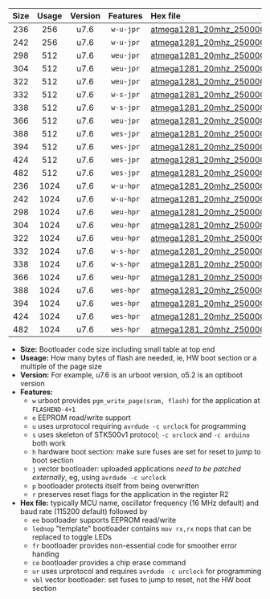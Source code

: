 |Size|Usage|Version|Features|Hex file|
|:-:|:-:|:-:|:-:|:--|
|236|256|u7.6|`w-u-jpr`|[atmega1281_20mhz_250000bps_ur_vbl.hex](https://raw.githubusercontent.com/stefanrueger/urboot/main/bootloaders/atmega1281/fcpu_20mhz/250000_bps/atmega1281_20mhz_250000bps_ur_vbl.hex)|
|242|256|u7.6|`w-u-jpr`|[atmega1281_20mhz_250000bps_lednop_ur_vbl.hex](https://raw.githubusercontent.com/stefanrueger/urboot/main/bootloaders/atmega1281/fcpu_20mhz/250000_bps/atmega1281_20mhz_250000bps_lednop_ur_vbl.hex)|
|298|512|u7.6|`weu-jpr`|[atmega1281_20mhz_250000bps_ee_ur_vbl.hex](https://raw.githubusercontent.com/stefanrueger/urboot/main/bootloaders/atmega1281/fcpu_20mhz/250000_bps/atmega1281_20mhz_250000bps_ee_ur_vbl.hex)|
|304|512|u7.6|`weu-jpr`|[atmega1281_20mhz_250000bps_ee_lednop_ur_vbl.hex](https://raw.githubusercontent.com/stefanrueger/urboot/main/bootloaders/atmega1281/fcpu_20mhz/250000_bps/atmega1281_20mhz_250000bps_ee_lednop_ur_vbl.hex)|
|322|512|u7.6|`weu-jpr`|[atmega1281_20mhz_250000bps_ee_lednop_fr_ur_vbl.hex](https://raw.githubusercontent.com/stefanrueger/urboot/main/bootloaders/atmega1281/fcpu_20mhz/250000_bps/atmega1281_20mhz_250000bps_ee_lednop_fr_ur_vbl.hex)|
|332|512|u7.6|`w-s-jpr`|[atmega1281_20mhz_250000bps_vbl.hex](https://raw.githubusercontent.com/stefanrueger/urboot/main/bootloaders/atmega1281/fcpu_20mhz/250000_bps/atmega1281_20mhz_250000bps_vbl.hex)|
|338|512|u7.6|`w-s-jpr`|[atmega1281_20mhz_250000bps_lednop_vbl.hex](https://raw.githubusercontent.com/stefanrueger/urboot/main/bootloaders/atmega1281/fcpu_20mhz/250000_bps/atmega1281_20mhz_250000bps_lednop_vbl.hex)|
|366|512|u7.6|`weu-jpr`|[atmega1281_20mhz_250000bps_ee_lednop_fr_ce_ur_vbl.hex](https://raw.githubusercontent.com/stefanrueger/urboot/main/bootloaders/atmega1281/fcpu_20mhz/250000_bps/atmega1281_20mhz_250000bps_ee_lednop_fr_ce_ur_vbl.hex)|
|388|512|u7.6|`wes-jpr`|[atmega1281_20mhz_250000bps_ee_vbl.hex](https://raw.githubusercontent.com/stefanrueger/urboot/main/bootloaders/atmega1281/fcpu_20mhz/250000_bps/atmega1281_20mhz_250000bps_ee_vbl.hex)|
|394|512|u7.6|`wes-jpr`|[atmega1281_20mhz_250000bps_ee_lednop_vbl.hex](https://raw.githubusercontent.com/stefanrueger/urboot/main/bootloaders/atmega1281/fcpu_20mhz/250000_bps/atmega1281_20mhz_250000bps_ee_lednop_vbl.hex)|
|424|512|u7.6|`wes-jpr`|[atmega1281_20mhz_250000bps_ee_lednop_fr_vbl.hex](https://raw.githubusercontent.com/stefanrueger/urboot/main/bootloaders/atmega1281/fcpu_20mhz/250000_bps/atmega1281_20mhz_250000bps_ee_lednop_fr_vbl.hex)|
|482|512|u7.6|`wes-jpr`|[atmega1281_20mhz_250000bps_ee_lednop_fr_ce_vbl.hex](https://raw.githubusercontent.com/stefanrueger/urboot/main/bootloaders/atmega1281/fcpu_20mhz/250000_bps/atmega1281_20mhz_250000bps_ee_lednop_fr_ce_vbl.hex)|
|236|1024|u7.6|`w-u-hpr`|[atmega1281_20mhz_250000bps_ur.hex](https://raw.githubusercontent.com/stefanrueger/urboot/main/bootloaders/atmega1281/fcpu_20mhz/250000_bps/atmega1281_20mhz_250000bps_ur.hex)|
|242|1024|u7.6|`w-u-hpr`|[atmega1281_20mhz_250000bps_lednop_ur.hex](https://raw.githubusercontent.com/stefanrueger/urboot/main/bootloaders/atmega1281/fcpu_20mhz/250000_bps/atmega1281_20mhz_250000bps_lednop_ur.hex)|
|298|1024|u7.6|`weu-hpr`|[atmega1281_20mhz_250000bps_ee_ur.hex](https://raw.githubusercontent.com/stefanrueger/urboot/main/bootloaders/atmega1281/fcpu_20mhz/250000_bps/atmega1281_20mhz_250000bps_ee_ur.hex)|
|304|1024|u7.6|`weu-hpr`|[atmega1281_20mhz_250000bps_ee_lednop_ur.hex](https://raw.githubusercontent.com/stefanrueger/urboot/main/bootloaders/atmega1281/fcpu_20mhz/250000_bps/atmega1281_20mhz_250000bps_ee_lednop_ur.hex)|
|322|1024|u7.6|`weu-hpr`|[atmega1281_20mhz_250000bps_ee_lednop_fr_ur.hex](https://raw.githubusercontent.com/stefanrueger/urboot/main/bootloaders/atmega1281/fcpu_20mhz/250000_bps/atmega1281_20mhz_250000bps_ee_lednop_fr_ur.hex)|
|332|1024|u7.6|`w-s-hpr`|[atmega1281_20mhz_250000bps.hex](https://raw.githubusercontent.com/stefanrueger/urboot/main/bootloaders/atmega1281/fcpu_20mhz/250000_bps/atmega1281_20mhz_250000bps.hex)|
|338|1024|u7.6|`w-s-hpr`|[atmega1281_20mhz_250000bps_lednop.hex](https://raw.githubusercontent.com/stefanrueger/urboot/main/bootloaders/atmega1281/fcpu_20mhz/250000_bps/atmega1281_20mhz_250000bps_lednop.hex)|
|366|1024|u7.6|`weu-hpr`|[atmega1281_20mhz_250000bps_ee_lednop_fr_ce_ur.hex](https://raw.githubusercontent.com/stefanrueger/urboot/main/bootloaders/atmega1281/fcpu_20mhz/250000_bps/atmega1281_20mhz_250000bps_ee_lednop_fr_ce_ur.hex)|
|388|1024|u7.6|`wes-hpr`|[atmega1281_20mhz_250000bps_ee.hex](https://raw.githubusercontent.com/stefanrueger/urboot/main/bootloaders/atmega1281/fcpu_20mhz/250000_bps/atmega1281_20mhz_250000bps_ee.hex)|
|394|1024|u7.6|`wes-hpr`|[atmega1281_20mhz_250000bps_ee_lednop.hex](https://raw.githubusercontent.com/stefanrueger/urboot/main/bootloaders/atmega1281/fcpu_20mhz/250000_bps/atmega1281_20mhz_250000bps_ee_lednop.hex)|
|424|1024|u7.6|`wes-hpr`|[atmega1281_20mhz_250000bps_ee_lednop_fr.hex](https://raw.githubusercontent.com/stefanrueger/urboot/main/bootloaders/atmega1281/fcpu_20mhz/250000_bps/atmega1281_20mhz_250000bps_ee_lednop_fr.hex)|
|482|1024|u7.6|`wes-hpr`|[atmega1281_20mhz_250000bps_ee_lednop_fr_ce.hex](https://raw.githubusercontent.com/stefanrueger/urboot/main/bootloaders/atmega1281/fcpu_20mhz/250000_bps/atmega1281_20mhz_250000bps_ee_lednop_fr_ce.hex)|

- **Size:** Bootloader code size including small table at top end
- **Useage:** How many bytes of flash are needed, ie, HW boot section or a multiple of the page size
- **Version:** For example, u7.6 is an urboot version, o5.2 is an optiboot version
- **Features:**
  + `w` urboot provides `pgm_write_page(sram, flash)` for the application at `FLASHEND-4+1`
  + `e` EEPROM read/write support
  + `u` uses urprotocol requiring `avrdude -c urclock` for programming
  + `s` uses skeleton of STK500v1 protocol; `-c urclock` and `-c arduino` both work
  + `h` hardware boot section: make sure fuses are set for reset to jump to boot section
  + `j` vector bootloader: uploaded applications *need to be patched externally*, eg, using `avrdude -c urclock`
  + `p` bootloader protects itself from being overwritten
  + `r` preserves reset flags for the application in the register R2
- **Hex file:** typically MCU name, oscillator frequency (16 MHz default) and baud rate (115200 default) followed by
  + `ee` bootloader supports EEPROM read/write
  + `lednop` "template" bootloader contains `mov rx,rx` nops that can be replaced to toggle LEDs
  + `fr` bootloader provides non-essential code for smoother error handing
  + `ce` bootloader provides a chip erase command
  + `ur` uses urprotocol and requires `avrdude -c urclock` for programming
  + `vbl` vector bootloader: set fuses to jump to reset, not the HW boot section
